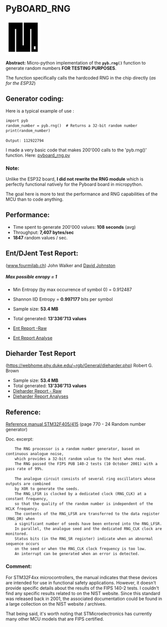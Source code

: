 # PyBOARD_RNG

![pic](https://github.com/MicroControleurMonde/PyBOARD_RNG/blob/main/Reports/MicroPython.jpg)

**Abstract:** Micro-python implementation of the **`pyb.rng()`** function to generate random numbers **FOR TESTING PURPOSES**. 

The function specifically calls the hardcoded RNG in the chip directly (*as for the ESP32*)

## Generator coding:

Here is a typical example of use :

    import pyb
    random_number = pyb.rng()  # Returns a 32-bit random number
    print(random_number)
    
    Output: 112922794
I made a very basic code that makes 200'000 calls to the 'pyb.rng()' function. Here: [pyboard_rng.py](https://github.com/MicroControleurMonde/PyBOARD_RNG/blob/main/pyboard_rng.py)

### Note:
Unlike the ESP32 board, **I did not rewrite the RNG module** which is perfectly functional natively for the Pyboard board in micropython.

The goal here is more to test the performance and RNG capabilities of the MCU than to code anything.

## Performance:

- Time spent to generate 200'000 values: **108 seconds** (avg)
- Throughput: **7,407 bytes/sec**
- **1847** random values / sec.

## Ent/DJent Test Report:

(www.fourmilab.ch) John Walker and [David Johnston](https://github.com/dj-on-github/djent)
##### Max possible enropy = 1   
-    Min Entropy (by max occurrence of symbol 0) = 0.912487
-    Shannon IID Entropy = **0.997177** bits per symbol

- Sample size: **53.4 MB**
- Total generated: **13'336'713 values**
- [Ent Report -Raw](https://github.com/MicroControleurMonde/PyBOARD_RNG/blob/main/Reports/Pyb_RNG_Test_13Mi_djent.txt)
- [Ent Report Analyse](https://github.com/MicroControleurMonde/PyBOARD_RNG/blob/main/Reports/Ent_2.000.000_Report_Analyse.md)

## Dieharder Test Report

(https://webhome.phy.duke.edu/~rgb/General/dieharder.php) Robert G. Brown

- Sample size: **53.4 MB**
- Total generated: **13'336'713  values**
- [Dieharder Report - Raw](https://github.com/MicroControleurMonde/PyBOARD_RNG/blob/main/Reports/dieharder_2.000.000_RNG.txt)
- [Dieharder Report Analyses](https://github.com/MicroControleurMonde/PyBOARD_RNG/blob/main/Reports/dieharder_2.000.000_RNG%20analysis.md)

## Reference:
[Reference manual STM32F405/415](https://www.st.com/resource/en/reference_manual/rm0090-stm32f405415-stm32f407417-stm32f427437-and-stm32f429439-advanced-armbased-32bit-mcus-stmicroelectronics.pdf) (page 770 - 24 Random number generator)

Doc. excerpt:

        The RNG processor is a random number generator, based on continuous analogue noise, 
        which provides a 32-bit random value to the host when read.
        The RNG passed the FIPS PUB 140-2 tests (10 October 2001) with a pass rate of 99%.

        The analogue circuit consists of several ring oscillators whose outputs are combined
        by XOR to generate the seeds. 
        The RNG_LFSR is clocked by a dedicated clock (RNG_CLK) at a constant frequency, 
        so that the quality of the random number is independent of the HCLK frequency.
        The contents of the RNG_LFSR are transferred to the data register (RNG_DR) when 
        a significant number of seeds have been entered into the RNG_LFSR.
        In parallel, the analogue seed and the dedicated RNG_CLK clock are monitored. 
        Status bits (in the RNG_SR register) indicate when an abnormal sequence occurs 
        on the seed or when the RNG_CLK clock frequency is too low. 
        An interrupt can be generated when an error is detected.

### Comment:

For STM32F4xx microcontrollers, the manual indicates that these devices are intended for use in functional safety applications. However, it doesn't provide specific details about the results of the FIPS 140-2 tests. I couldn't find any specific results related to on the NIST website. Since this standard was released back in 2001, the associated documentation could be found in a large collection on the NIST website / archives.

That being said, it's worth noting that STMicroelectronics has currently many other MCU models that are FIPS certified.

